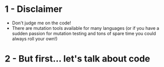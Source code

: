 # 1 - Disclaimer

- Don't judge me on the code!
- There are mutation tools available for many languages (or if you have a sudden passion for mutation testing and tons of spare time you could always roll your own!)

# 2 - But first... let's talk about code
